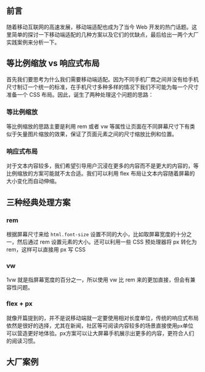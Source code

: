 ## 前言

随着移动互联网的高速发展，移动端适配也成为了当今 Web 开发的热门话题。这里简单的探讨一下移动端适配的几种方案以及它们的优缺点，最后给出一两个大厂实践案例来分析一下。



## 等比例缩放 vs 响应式布局

首先我们要思考为什么我们需要移动端适配。因为不同手机厂商之间并没有给手机尺寸制订一个统一的标准，在手机尺寸多种多样的情况下我们不可能为每一个尺寸准备一个 CSS 布局。因此，诞生了两种处理这个问题的思路：

### 等比例缩放

等比例缩放的思路主要是利用 rem 或者 vw 等属性让页面在不同屏幕尺寸下有类似于矢量图片缩放的效果，保证了页面元素之间的尺寸缩放比例和位置。

### 响应式布局

对于文本内容较多，我们希望引导用户沉浸在更多的内容而不是更大的内容的，等比例缩放的方案可能就不太合适。我们可以利用 flex 布局让文本内容随着屏幕的大小变化而自动伸缩。



## 三种经典处理方案

### rem

根据屏幕尺寸来给 `html.font-size` 设置不同的大小，比如取屏幕宽度的十分之一，然后通过 rem 设置元素的大小。还可以利用一些 CSS 预处理器将 px 转化为 rem，这样可以直接用 px 写 CSS

### vw

1vw 就是指屏幕宽度的百分之一，所以使用 vw 比 rem 来的更加直接，但会有兼容性问题。

### flex + px

就像开篇提到的，并不是说移动端就一定要使用相对长度单位，传统的响应式布局依然是很好的选择，尤其在新闻，社区等可阅读内容较多的场景直接使用`px`单位可以营造更好地体验。px方案可以让大屏幕手机展示出更多的内容，更符合人们的阅读习惯。

## 大厂案例


